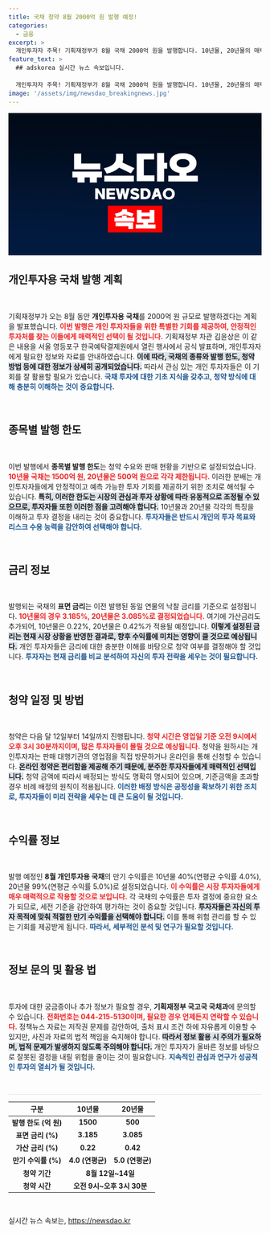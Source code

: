 ```yaml
---
title: 국채 청약 8월 2000억 원 발행 예정!
categories:
  - 금융
excerpt: >
  개인투자자 주목! 기획재정부가 8월 국채 2000억 원을 발행합니다. 10년물, 20년물의 매력적인 수익률을 놓치지 마세요! 청약은 12일부터 14일!
feature_text: >
  ## adskorea 실시간 뉴스 속보입니다.

  개인투자자 주목! 기획재정부가 8월 국채 2000억 원을 발행합니다. 10년물, 20년물의 매력적인 수익률을 놓치지 마세요! 청약은 12일부터 14일!
image: '/assets/img/newsdao_breakingnews.jpg'
---
```


<p><img src="/assets/img/newsdao_breakingnews.jpg" alt="adskorea 속보" /></p>

<h2 data-ke-size="size26">개인투자용 국채 발행 계획</h2>

<p data-ke-size="size16">&nbsp;</p>

<p>기획재정부가 오는 8월 동안 <strong>개인투자용 국채</strong>를 2000억 원 규모로 발행하겠다는 계획을 발표했습니다. <b><span style="color: #ee2323;">이번 발행은 개인 투자자들을 위한 특별한 기회를 제공하여, 안정적인 투자처를 찾는 이들에게 매력적인 선택이 될 것입니다.</span></b> 기획재정부 차관 김윤상은 이 같은 내용을 서울 영등포구 한국예탁결제원에서 열린 행사에서 공식 발표하며, 개인투자자에게 필요한 정보와 자료를 안내하였습니다. <b><span style="background-color: #21538527;">이에 따라, 국채의 종류와 발행 한도, 청약 방법 등에 대한 정보가 상세히 공개되었습니다.</span></b> 따라서 관심 있는 개인 투자자들은 이 기회를 잘 활용할 필요가 있습니다. <b><span style="color: #1a5490;">국채 투자에 대한 기초 지식을 갖추고, 청약 방식에 대해 충분히 이해하는 것이 중요합니다.</span></b></p>

<p data-ke-size="size16">&nbsp;</p>

<h2 data-ke-size="size26">종목별 발행 한도</h2>

<p data-ke-size="size16">&nbsp;</p>

<p>이번 발행에서 <strong>종목별 발행 한도</strong>는 청약 수요와 판매 현황을 기반으로 설정되었습니다. <b><span style="color: #ee2323;">10년물 국채는 1500억 원, 20년물은 500억 원으로 각각 제한됩니다.</span></b> 이러한 분배는 개인투자자들에게 안정적이고 예측 가능한 투자 기회를 제공하기 위한 조치로 해석될 수 있습니다. <b><span style="background-color: #21538527;">특히, 이러한 한도는 시장의 관심과 투자 상황에 따라 유동적으로 조정될 수 있으므로, 투자자들 또한 이러한 점을 고려해야 합니다.</span></b> 10년물과 20년물 각각의 특징을 이해하고 투자 결정을 내리는 것이 중요합니다. <b><span style="color: #1a5490;">투자자들은 반드시 개인의 투자 목표와 리스크 수용 능력을 감안하여 선택해야 합니다.</span></b></p>

<p data-ke-size="size16">&nbsp;</p>

<h2 data-ke-size="size26">금리 정보</h2>

<p data-ke-size="size16">&nbsp;</p>

<p>발행되는 국채의 <strong>표면 금리</strong>는 이전 발행된 동일 연물의 낙찰 금리를 기준으로 설정됩니다. <b><span style="color: #ee2323;">10년물의 경우 3.185%, 20년물은 3.085%로 결정되었습니다.</span></b> 여기에 가산금리도 추가되어, 10년물은 0.22%, 20년물은 0.42%가 적용될 예정입니다. <b><span style="background-color: #21538527;">이렇게 설정된 금리는 현재 시장 상황을 반영한 결과로, 향후 수익률에 미치는 영향이 클 것으로 예상됩니다.</span></b> 개인 투자자들은 금리에 대한 충분한 이해를 바탕으로 청약 여부를 결정해야 할 것입니다. <b><span style="color: #1a5490;">투자자는 현재 금리를 비교 분석하여 자신의 투자 전략을 세우는 것이 필요합니다.</span></b></p>

<p data-ke-size="size16">&nbsp;</p>

<h2 data-ke-size="size26">청약 일정 및 방법</h2>

<p data-ke-size="size16">&nbsp;</p>

<p>청약은 다음 달 12일부터 14일까지 진행됩니다. <b><span style="color: #ee2323;">청약 시간은 영업일 기준 오전 9시에서 오후 3시 30분까지이며, 많은 투자자들이 몰릴 것으로 예상됩니다.</span></b> 청약을 원하시는 개인투자자는 판매 대행기관의 영업점을 직접 방문하거나 온라인을 통해 신청할 수 있습니다. <b><span style="background-color: #21538527;">온라인 청약은 편리함을 제공해 주기 때문에, 분주한 투자자들에게 매력적인 선택입니다.</span></b> 청약 금액에 따라서 배정되는 방식도 명확히 명시되어 있으며, 기준금액을 초과할 경우 비례 배정의 원칙이 적용됩니다. <b><span style="color: #1a5490;">이러한 배정 방식은 공정성을 확보하기 위한 조치로, 투자자들이 미리 전략을 세우는 데 큰 도움이 될 것입니다.</span></b></p>

<p data-ke-size="size16">&nbsp;</p>

<h2 data-ke-size="size26">수익률 정보</h2>

<p data-ke-size="size16">&nbsp;</p>

<p>발행 예정인 <strong>8월 개인투자용 국채</strong>의 만기 수익률은 10년물 40%(연평균 수익률 4.0%), 20년물 99%(연평균 수익률 5.0%)로 설정되었습니다. <b><span style="color: #ee2323;">이 수익률은 시장 투자자들에게 매우 매력적으로 작용할 것으로 보입니다.</span></b> 각 국채의 수익률은 투자 결정에 중요한 요소가 되므로, 세전 기준을 감안하여 평가하는 것이 중요할 것입니다. <b><span style="background-color: #21538527;">투자자들은 자신의 투자 목적에 맞춰 적절한 만기 수익률을 선택해야 합니다.</span></b> 이를 통해 위험 관리를 할 수 있는 기회를 제공받게 됩니다. <b><span style="color: #1a5490;">따라서, 세부적인 분석 및 연구가 필요할 것입니다.</span></b></p>

<p data-ke-size="size16">&nbsp;</p>

<h2 data-ke-size="size26">정보 문의 및 활용 법</h2>

<p data-ke-size="size16">&nbsp;</p>

<p>투자에 대한 궁금증이나 추가 정보가 필요할 경우, <strong>기획재정부 국고국 국채과</strong>에 문의할 수 있습니다. <b><span style="color: #ee2323;">전화번호는 044-215-5130이며, 필요한 경우 언제든지 연락할 수 있습니다.</span></b> 정책뉴스 자료는 저작권 문제를 감안하여, 출처 표시 조건 하에 자유롭게 이용할 수 있지만, 사진과 자료의 법적 책임을 숙지해야 합니다. <b><span style="background-color: #21538527;">따라서 정보 활용 시 주의가 필요하며, 법적 문제가 발생하지 않도록 주의해야 합니다.</span></b> 개인 투자자가 올바른 정보를 바탕으로 잘못된 결정을 내릴 위험을 줄이는 것이 필요합니다. <b><span style="color: #1a5490;">지속적인 관심과 연구가 성공적인 투자의 열쇠가 될 것입니다.</span></b></p>

<p data-ke-size="size16">&nbsp;</p>

<hr style="height: 1px; border: none; background-color: #e0e0e0;" />

<table style="width: 100%; border-collapse: collapse;">
  <thead>
    <tr>
      <th style="text-align: center; height: 17px;"><b>구분</b></th>
      <th style="text-align: center; height: 17px;"><b>10년물</b></th>
      <th style="text-align: center; height: 17px;"><b>20년물</b></th>
    </tr>
  </thead>
  <tbody>
    <tr>
      <td style="text-align: center; height: 17px;"><b>발행 한도 (억 원)</b></td>
      <td style="text-align: center; height: 17px;"><b>1500</b></td>
      <td style="text-align: center; height: 17px;"><b>500</b></td>
    </tr>
    <tr>
      <td style="text-align: center; height: 17px;"><b>표면 금리 (%)</b></td>
      <td style="text-align: center; height: 17px;"><b>3.185</b></td>
      <td style="text-align: center; height: 17px;"><b>3.085</b></td>
    </tr>
    <tr>
      <td style="text-align: center; height: 17px;"><b>가산 금리 (%)</b></td>
      <td style="text-align: center; height: 17px;"><b>0.22</b></td>
      <td style="text-align: center; height: 17px;"><b>0.42</b></td>
    </tr>
    <tr>
      <td style="text-align: center; height: 17px;"><b>만기 수익률 (%)</b></td>
      <td style="text-align: center; height: 17px;"><b>4.0 (연평균)</b></td>
      <td style="text-align: center; height: 17px;"><b>5.0 (연평균)</b></td>
    </tr>
    <tr>
      <td style="text-align: center; height: 17px;"><b>청약 기간</b></td>
      <td colspan="2" style="text-align: center; height: 17px;"><b>8월 12일~14일</b></td>
    </tr>
    <tr>
      <td style="text-align: center; height: 17px;"><b>청약 시간</b></td>
      <td colspan="2" style="text-align: center; height: 17px;"><b>오전 9시~오후 3시 30분</b></td>
    </tr>
  </tbody>
</table>

<p data-ke-size="size16">&nbsp;</p>
실시간 뉴스 속보는, <a href="https://newsdao.kr" rel="dofollow">https://newsdao.kr</a>


